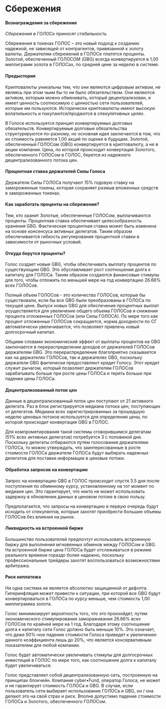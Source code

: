 # Сбережения
#### Вознаграждения за сбережения
_Сбережения в ГОЛОСе приносят стабильность_

Сбережения в токенах ГОЛОС – это новый подход к созданию надежной, не зависящей от контрагентов, привязанной к золоту валюты. Держателям сбережений в ГОЛОСе платятся проценты. Золотой, обеспеченный ГОЛОСОМ (GBG) всегда конвертируется в 1,00 миллиграмм золота в ГОЛОСах, по средней цене за неделю в системе.

#### Предыстория
Криптовалюты уникальны тем, что они являются цифровым активом, не являясь при этом чьим бы то ни было обязательством. Они являются активом, которым можно обменивать, который децентрализован, и имеет ценность соотносимую с ценностью сети пользователей, которые им пользуются. Исторически криптовалюты имеют высокую волатильность и покупаются/продаются в спекулятивных целях.

В Голосе используется принцип конвертируемых долговых обязательств. Конвертируемые долговые обязательства структурируются по-разному, но основная идея заключается в том, что их стоимость равняется 1,00 акций по оценке в будущем. Золотой, обеспеченный ГОЛОСом (GBG) конвертируется в криптовалюту, а не в акции компании. Цена, по которой происходит конвертация Золотого, обеспеченного ГОЛОСом в ГОЛОС, берется из надежного децентрализованного потока цен.

#### Процентная ставка держателей Силы Голоса
Держатели Силы ГОЛОСа получают 15% годовую ставку на замороженные токены, которая сохраняет размыв вложенных средств в замороженных токенах.  

#### Как заработать проценты на сбережения?
Тем, кто хранит Золотые, обеспеченные ГОЛОСом, выплачиваются проценты. Процентная ставка обеспечивает целесообразность хранения GBG. Фактическая процентная ставка может быть изменена на основе консенсуса активных делегатов. Таким образом обеспечивается гибкость регулирования процентной ставки в зависимости от рыночных условий.

#### Откуда берутся проценты?
Голос создает новые GBG, чтобы обеспечивать выплату процентов по существующим GBG. Это обуславливает рост соотношения долга к капиталу для ГОЛОСа. Таким образом  создаются финансовые стимулы для того, чтобы отложить по меньшей мере на год конвертацию 26.66% всех ГОЛОСов. 

Полный объем ГОЛОСов - это количество ГОЛОСов, которые бы существовали, если бы все GBG были преобразованы в ГОЛОСа по текущей цене. Выпуск новых GBG для обеспечения процентных выплат осуществляется для увеличение общего объема ГОЛОСов и снижения процента отложенных ГОЛОСов (или Силы ГОЛОСА). По мере того как процент отложенных ГОЛОСов сокращается, норма доходности по СГ автоматически увеличивается, что позволяет привлечь новый долгосрочный капитал.

Общими словами экономический эффект от выплаты процентов на GBG заключается в перераспределении доходов от держателей ГОЛОСов держателям GBG. Это перераспределение благоприятно сказывается как на держателях ГОЛОСов, так и держателях GBG, поскольку держатели GBG фактически предоставляют кредит Голосу. Этот кредит служит рычагом, который позволяет держателям ГОЛОСов зарабатывать больше при росте цены ГОЛОСа и терять больше при падении цены ГОЛОСа.

#### Децентрализованный поток цен
Данные в децентрализованный поток цен поступают от 21 активного делегата. Раз в блок регистрируется медиана потока цен, поступающих от делегатов. Медиана всех зарегистрированных за прошедшую неделю ценовых потоков используется для определения цены, по которой происходит конвертация GBG в ГОЛОС. 

Для компрометирования такой системы сговорившимся делегатам (51% всех активных делегатов) потребуется 3 с половиной дня. Поскольку делегаты отбираются путем голосования держателями ГОЛОСа, то можно утверждать, что заинтересованные в росте стоимости ГОЛОСа держатели ГОЛОСа будут выбирать надежных делегатов для поставки информации в ценовые потоки.

#### Обработка запросов на конвертацию
Запрос на конвертацию GBG в ГОЛОС происходит спустя 3.5 дня после поступления по обменному курсу, установленному на тот момент по медиане цен. Это гарантирует, что никто не может использовать задержку в обновлении данных в ценовом потоке в свою пользу.

Предполагается, что запросы на конвертацию в первую очередь будут исходить от спекулянтов, которые захотят приобрести большие объемы ГОЛОСов без влияния на рынок.

#### Ликвидность на встроенной бирже
Большинство пользователей предпочтут использовать встроенную биржу для выполнения мгновенных обменов между ГОЛОСом и GBG. На встроенной бирже цена ГОЛОСа будет отслеживаться в режиме реального времени гораздо более надежно, поскольку профессиональные трейдеры захотят воспользоваться возможностями арбитража. 

#### Риск неплатежа
Ни одна система не является абсолютно защищенной от дефолта. Гиперинфляция может привести к ситуации, при которой все GBG будут конвертироваться в ГОЛОСа по курсу меньше, чем стоимость 1,00 миллиграмма золота. 

Голос минимизирует вероятность того, что это произойдет, путем  экономического стимулирования замораживания 26.66% всех ГОЛОСов по крайней мере на 1 год. Благодаря этому соотношение долга к капиталу сети Голос должно быть меньше 10%. Это означает, что даже 50%-ное падение стоимости Голоса приведет к увеличению данного коэффициента лишь до 20%, что является консервативным показателем для любой компании. 

Голос будет автоматически увеличивать стимулы для долгосрочных инвестиций в ГОЛОС по мере того, как соотношение долга к капиталу будет увеличиваться.

Голос представляет собой децентрализованную сеть, построенную на принципах блокчейн. Компания cyber•Fund, оператор Голоса, не может и не гарантирует стоимость ГОЛОСа и GBG. В случае, если пользователь сети выбирает использование ГОЛОСа и GBG, он / она делают это на свой страх и риск. Вполне допустимо падение стоимости ГОЛОСа и Золотого, обеспеченного ГОЛОСом.
